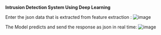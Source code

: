 

**Intrusion Detection System Using Deep Learning**


Enter the json data that is extracted from feature extraction :
![image](https://github.com/user-attachments/assets/db67e022-b168-498b-b8ce-12699f84fe0a)


The Model predicts and send the response as json in real time:
![image](https://github.com/user-attachments/assets/be64ca45-2f5c-436a-bb7d-1783ffbda0a4)
